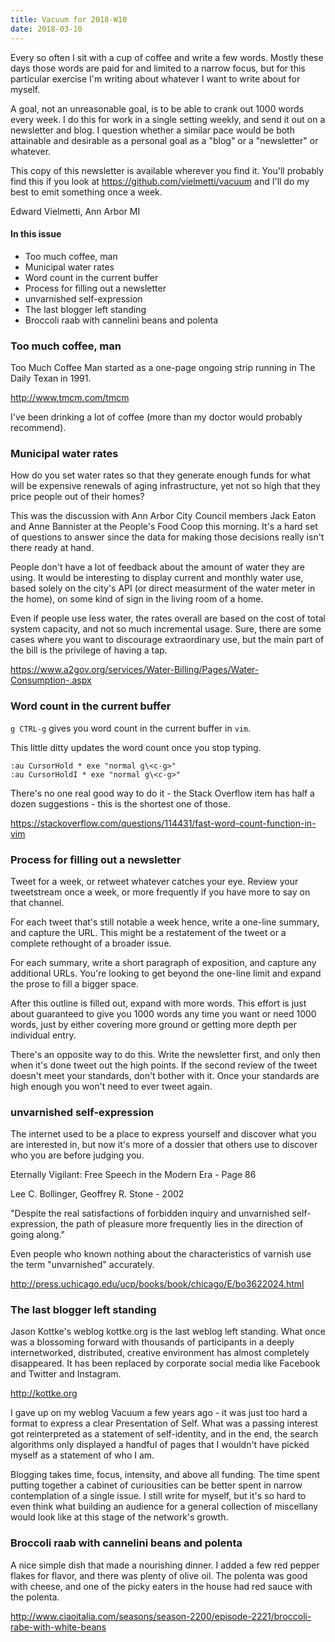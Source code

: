 ```yaml
---
title: Vacuum for 2018-W10
date: 2018-03-10
---
```

Every so often I sit with a cup of coffee and write a few words.
Mostly these days those words are paid for and limited to a narrow
focus, but for this particular exercise I'm writing about whatever
I want to write about for myself. 

A goal, not an unreasonable goal, is to be able to crank out 1000
words every week. I do this for work in a single setting weekly,
and send it out on a newsletter and blog. I question whether a
similar pace would be both attainable and desirable as a personal
goal as a "blog" or a "newsletter" or whatever.

This copy of this newsletter is available wherever you find it.
You'll probably find this if you look at https://github.com/vielmetti/vacuum 
and I'll do my best to emit something once a week.

Edward Vielmetti, Ann Arbor MI

#### In this issue

* Too much coffee, man
* Municipal water rates
* Word count in the current buffer
* Process for filling out a newsletter
* unvarnished self-expression
* The last blogger left standing
* Broccoli raab with cannelini beans and polenta

### Too much coffee, man

Too Much Coffee Man started as a one-page ongoing strip running in The Daily Texan in 1991.

http://www.tmcm.com/tmcm

I've been drinking a lot of coffee (more than my doctor
would probably recommend).

### Municipal water rates

How do you set water rates so that they generate enough funds
for what will be expensive renewals of aging infrastructure,
yet not so high that they price people out of their homes?

This was the discussion with Ann Arbor City Council members
Jack Eaton and Anne Bannister at
the People's Food Coop this morning. It's a hard set of questions to
answer since the data for making those decisions really isn't
there ready at hand.

People don't have a lot of feedback about the amount of water they
are using. It would be interesting to display current and monthly
water use, based solely on the city's API (or direct measurment of
the water meter in the home), on some kind of sign in the living room
of a home.

Even if people use less water, the rates overall are based on
the cost of total system capacity, and not so much incremental
usage. Sure, there are some cases where you want to discourage
extraordinary use, but the main part of the bill is the privilege
of having a tap.

https://www.a2gov.org/services/Water-Billing/Pages/Water-Consumption-.aspx

### Word count in the current buffer

`g CTRL-g` gives you word count in the current buffer in `vim`.

This little ditty updates the word count once you stop typing.

```
:au CursorHold * exe "normal g\<c-g>"
:au CursorHoldI * exe "normal g\<c-g>"
```

There's no one real good way to do it - the Stack Overflow item
has half a dozen suggestions - this is the shortest one of those.

https://stackoverflow.com/questions/114431/fast-word-count-function-in-vim

### Process for filling out a newsletter

Tweet for a week, or retweet whatever catches your eye.
Review your tweetstream once a week, or more frequently
if you have more to say on that channel.

For each tweet that's still notable a week hence, write a one-line
summary, and capture the URL. This might be a restatement
of the tweet or a complete rethought of a broader issue.

For each summary, write a short paragraph of exposition, and capture
any additional URLs. You're looking to get beyond the one-line
limit and expand the prose to fill a bigger space.

After this outline is filled out, expand with more words.
This effort is just about guaranteed to give you 1000 words
any time you want or need 1000 words, just by either covering
more ground or getting more depth per individual entry.

There's an opposite way to do this. Write the newsletter first, and
only then when it's done tweet out the high points. If the second
review of the tweet doesn't meet your standards, don't bother with
it. Once your standards are high enough you won't need to ever tweet
again.

### unvarnished self-expression

The internet used to be a place to express yourself and discover
what you are interested in, but now it's more of a dossier that
others use to discover who you are before judging you.

Eternally Vigilant: Free Speech in the Modern Era - Page 86

Lee C. Bollinger, Geoffrey R. Stone - 2002

"Despite the real satisfactions of forbidden inquiry and unvarnished
self-expression, the path of pleasure more frequently lies in the
direction of going along."

Even people who known nothing about the characteristics of
varnish use the term "unvarnished" accurately.

http://press.uchicago.edu/ucp/books/book/chicago/E/bo3622024.html

### The last blogger left standing

Jason Kottke's weblog kottke.org is the last weblog left
standing. What once was a blossoming forward with thousands
of participants in a deeply internetworked, distributed,
creative environment has almost completely disappeared. 
It has been replaced by corporate social media like Facebook
and Twitter and Instagram.

http://kottke.org

I gave up on my weblog Vacuum a few years ago - it was just
too hard a format to express a clear Presentation of Self.
What was a passing interest got reinterpreted as a statement
of self-identity, and in the end, the search algorithms only
displayed a handful of pages that I wouldn't have picked myself
as a statement of who I am.

Blogging takes time, focus, intensity, and above all funding.
The time spent putting together a cabinet of curiousities can
be better spent in narrow contemplation of a single issue.
I still write for myself, but it's so hard to even think
what building an audience for a general collection of
miscellany would look like at this stage of the network's growth.

### Broccoli raab with cannelini beans and polenta

A nice simple dish that made a nourishing dinner. I added a few
red pepper flakes for flavor, and there was plenty of olive oil.
The polenta was good with cheese, and one of the picky eaters
in the house had red sauce with the polenta.

http://www.ciaoitalia.com/seasons/season-2200/episode-2221/broccoli-rabe-with-white-beans
